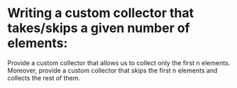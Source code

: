 # Writing a custom collector that takes/skips a given number of elements:
Provide a custom collector that allows us to collect only the first n elements. Moreover, provide a custom collector that skips the first n elements and collects the rest of them.